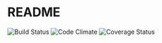 # README
![Build Status](https://codeship.com/projects/6c7846b0-6ba7-0134-66a1-2e8398cca30e/status?branch=master)
![Code Climate](https://codeclimate.com/github/jcincotta22/boston-neighborhood-reviews.png)
![Coverage Status](https://coveralls.io/repos/jcincotta22/boston-neighborhood-reviews/badge.png)
